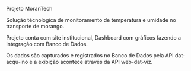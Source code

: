 Projeto MoranTech

Solução técnológica de monitoramento de temperatura e umidade no transporte de morango.

Projeto conta com site institucional, Dashboard com gráficos fazendo a integração com Banco de Dados.

Os dados são capturados e registrados no Banco de Dados pela API dat-acqu-ino e a exibição acontece através da API web-dat-viz.